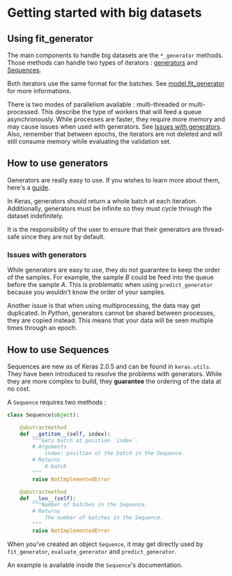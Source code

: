 # Getting started with big datasets


## Using fit_generator
The main components to handle big datasets are the `*_generator` methods. Those methods can handle two types of iterators : [generators](#how-to-use-generators) and [Sequences](#how-to-use-sequences).

Both iterators use the same format for the batches. See [model.fit_generator](https://keras.io/models/model/) for more informations.

There is two modes of parallelism available : multi-threaded or multi-processed. This describe the type of workers that will feed a queue asynchronously. While processes are faster, they require more memory and may cause issues when used with generators. See [Issues with generators](#issues-with-generators). Also, remember that between epochs, the iterators are not deleted and will still consume memory while evaluating the validation set.

## How to use generators

Generators are really easy to use. If you wishes to learn more about them, here's a [guide](https://wiki.python.org/moin/Generators).

In Keras, generators should return a whole batch at each iteration. Additionally, generators must be infinite so they must cycle through the dataset indefinitely.

It is the responsibility of the user to  ensure that their generators are thread-safe since they are not by default.

### Issues with generators
While generators are easy to use, they do not guarantee to keep the order of the samples. For example, the sample *B* could be feed into the queue before the sample *A*. This is problematic when using `predict_generator` because you wouldn't know the order of your samples.

Another issue is that when using multiprocessing, the data may get duplicated. In *Python*, generators cannot be shared between processes, they are copied instead. This means that your data will be seen multiple times through an epoch.


## How to use Sequences

Sequences are new as of Keras 2.0.5 and can be found in `keras.utils`. They have been introduced to resolve the problems with generators. While they are more complex to build, they **guarantee** the ordering of the data at no cost.

A `Sequence` requires two methods :
```python
class Sequence(object):

    @abstractmethod
    def __getitem__(self, index):
        """Gets batch at position `index`.
        # Arguments
            index: position of the batch in the Sequence.
        # Returns
            A batch
        """
        raise NotImplementedError

    @abstractmethod
    def __len__(self):
        """Number of batches in the Sequence.
        # Returns
            The number of batches in the Sequence.
        """
        raise NotImplementedError
```

When you've created an object `Sequence`, it may get directly used by `fit_generator`, `evaluate_generator` and `predict_generator`.

An example is available inside the `Sequence`'s documentation.
